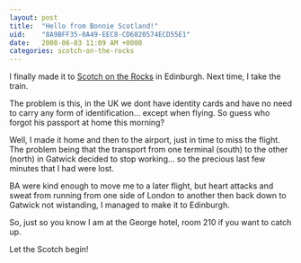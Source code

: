 ```yaml
---
layout: post
title:  "Hello from Bonnie Scotland!"
uid:	"8A9BFF35-0A49-EEC8-CD6820574ECD55E1"
date:   2008-06-03 11:09 AM +0000
categories: scotch-on-the-rocks
---
```

I finally made it to <a href="http://www.scotch-on-the-rocks.co.uk/" title="Scotch on the Rocks 2008 - The European ColdFusion Conference">Scotch on the Rocks</a> in Edinburgh. Next time, I take the train.

The problem is this, in the UK we dont have identity cards and have no need to carry any form of identification... except when flying. So guess who forgot his passport at home this morning?

Well, I made it home and then to the airport, just in time to miss the flight. The problem being that the transport from one terminal (south) to the other (north) in Gatwick decided to stop working... so the precious last few minutes that I had were lost.

BA were kind enough to move me to a later flight, but heart attacks and sweat from running from one side of London to another then back down to Gatwick not wistanding, I managed to make it to Edinburgh. 

So, just so you know I am at the George hotel, room 210 if you want to catch up.

Let the Scotch begin!